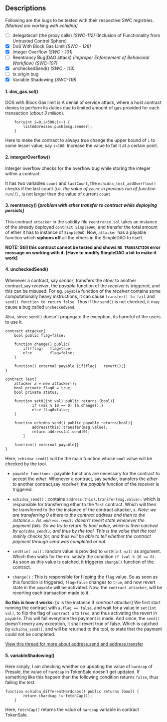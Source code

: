 ## Descriptions
Following are the bugs to be tested with their respective SWC registries.
*[Marked are working with echidna]*
- [ ] delegatecall (the proxy calls) *(SWC-112)* (Inclusion of Functionality from Untrusted Control Sphere)
- [x] DoS With Block Gas Limit *(SWC - 128)*
- [x] Integer Overflow *(SWC - 101)*
- [ ] Reentrancy Bug(DAO attack) *(Improper Enforcement of Behavioral Workflow) (SWC-107)*
- [x] uncheckedSend() *(SWC - 113)*
- [ ] tx.origin bug 
- [x] Variable Shadowing *(SWC-119)*

#### 1. dos_gas.sol()
DOS with Block Gas limit is A denial of service attack, where a host contract denies to perform its duties due to limited amount of gas provided for each transaction (*about 3 million*). 
```
    for(uint i=0;i<500;i++) {
        listAddresses.push(msg.sender);
    }
```
Here to make the contract to always true change the upper bound of `i` to some lesser value, say `i<100`. Increase the value to fail it at a certain point.

#### 2. intergerOverflow()
Interger overflow checks for the overflow bug while storing the integer within a contract.

It has two variables `count` and `lastCount`, the `echidna_test_addOverflow()` checks if the last count (*i.e. the value of `count` in previous run of function `run()`*) , is not larger than the value of current `count`.

#### 3. reentrancy() *[problem with ether transfer to contract while deploying persists]*
This contract `attacker` in the solidity file `reentrancy.sol` takes an instance of the already deployed `contract SimpleDAO`, and transfer the total amount of ether it has to instance of `SimpleDAO`. Now, `attacker` has a payable function which **siphons off** all the ethers in the SimpleDAO to itself. 

**NOTE: Still this contract cannot be tested and shows `NO TRANSACTION` error message on working with it. [Have to modify SimpleDAO a bit to make it work]**


#### 4. uncheckedSend()
Whenever a contract, say *sender*, transfers the *ether* to another contract,say *receiver*, the *payable* function of the *receiver* is triggered, and this can be misused. For eg. `payable` function of the *receiver* contains some computationally heavy instructions, it can cause `transfer() to fail` and `send() function to return false`. Thus if the `send()` is not checked, it may cause a bug called `uncheckedSend`.

Also, since `send()` doesn't propogate the exception, its harmful of the users to use it. 
```
contract attacker{
    bool public flag=false;
    
    function change() public{
		if(!flag) 	flag=true;	
		else    	flag=false;
	}

	function() external payable {if(flag)	revert();}
}

contract Test{
	attacker a = new attacker();
	bool private flag0 = true;
	bool private status;
    
	function set0(int val) public returns (bool){
    		if (val % 10 == 0) {a.change();}
    		else flag0=false;
  	}

    function echidna_send() public payable returns(bool){
			address(this).transfer(msg.value);
            return address(a).send(0);
		}

	function() external payable{}
}
```
Here, `echidna_send()` will be the main function whose `bool` value will be checked by the tool. 

- `payable functions` : payable functions are necessary for the contract to accept the *ether*. Whenever a contract, say *sender*, transfers the *ether* to another contract,say *receiver*, the *payable* function of the *receiver* is triggered.
- `echidna_send()` : contains `address(this).transfer(msg.value);` which is responsible for transferring ether to the `Test` contract. Which will then be transferred to the the instance of the contract attacker, `a`. 
        *Note: we are transferring 0 ethers to the contract address and then to the instance `a`. As `address.send()` doesn't revert state whenever the payment fails. So we try to return its bool value, which is then catched by `echidna_send()`, and thus by the tool. This is the value that the tool mainly checks for, and thus will be able to tell whether the contract payment through send was completed or not.* 

-  `set0(int val)` : random value is provided to `set0(int val)` as argument. Which then waits for the no. satisfy the condition `if (val % 10 == 0)`. As soon as this value is catched, it triggeres `change()` function of the contract.
-   `change()` : This is responsible for flipping the `flag` value. So as soon as this function is triggered, `flag=false` changes to `true`, and now revert state in the `payable` will be activated. Now, the `contract attacker`, will be reverting each transaction made to it. 

**So this is how it works:** [*a* is the instance if *contract attacker*]
We first start running the contract with `a.flag == false`, and wait for a value in `set(int val)`, to flip the flag of `contract a` to `true`, and thus activating the revert in `payable`. This will fail everytime the payment is made. And since, the `send()` doesn't revery any exception, it shall revert true of false. Which is catched by `echidna_send()`, and will be returned to the tool, to state that the payment could not be completed.

[View this thread for more about address.send and address.transfer](https://github.com/ethereum/solidity/issues/610)

#### 5. variableShadowing()
Here simply, I am checking whether on updating the value of `hardcap` of Presale, the value of `hardcap` in TokenSale doesn't get updated. 
If something like this happen then the following condition returns `false`, thus failing the test.

```
function echidna_differentHardcaps() public returns (bool) {
        return (hardcap != fetchCap());
    }
```

Here, `fetchCap()` returns the value of `hardcap` variable in contract TokenSale.
